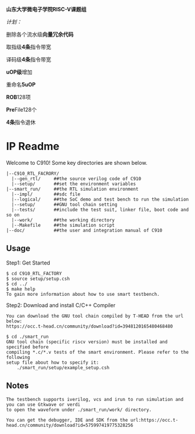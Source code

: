 **山东大学微电子学院RISC-V课题组**

*计划：*

删除各个流水级**向量冗余代码**

取指级**4条**指令带宽

译码级**4条**指令带宽

**uOP级**增加

重命名**5uOP**

**ROB**128项

**Pre**File128个

**4条**指令退休

# IP Readme

  Welcome to C910! Some key directories are shown below.
```
|--C910_RTL_FACRORY/
  |--gen_rtl/     ##the source verilog code of C910 
  |--setup/       ##set the environment variables
|--smart_run/     ##the RTL simulation environment
  |--impl/        ##sdc file
  |--logical/     ##the SoC demo and test bench to run the simulation 
  |--setup/       ##GNU tool chain setting
  |--tests/       ##include the test suit, linker file, boot code and so on
  |--work/        ##the working directory
  |--Makefile     ##the simulation script
|--doc/           ##the user and integration manual of C910
```


## Usage

  Step1: Get Started

```
$ cd C910_RTL_FACTORY
$ source setup/setup.csh
$ cd ../
$ make help
To gain more information about how to use smart testbench.
```

  Step2: Download and install C/C++ Compiler

```
You can download the GNU tool chain compiled by T-HEAD from the url below:
https://occ.t-head.cn/community/download?id=3948120165480468480

$ cd ./smart_run
GNU tool chain (specific riscv version) must be installed and specified before
compiling *.c/*.v tests of the smart environment. Please refer to the following
setup file about how to specify it: 
    ./smart_run/setup/example_setup.csh
```


## Notes
    
```
The testbench supports iverilog, vcs and irun to run simulation and you can use Gtkwave or verdi 
to open the waveform under ./smart_run/work/ directory.

You can get the debugger, IDE and SDK from the url:https://occ.t-head.cn/community/download?id=575997419775328256
```


